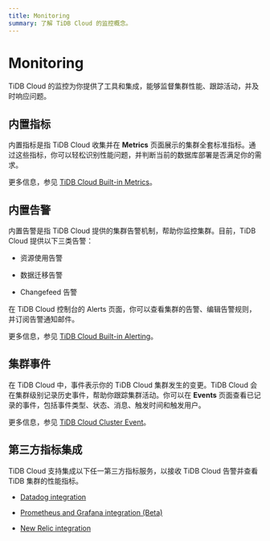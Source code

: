 ```yaml
---
title: Monitoring
summary: 了解 TiDB Cloud 的监控概念。
---
```


# Monitoring

TiDB Cloud 的监控为你提供了工具和集成，能够监督集群性能、跟踪活动，并及时响应问题。

## 内置指标

内置指标是指 TiDB Cloud 收集并在 **Metrics** 页面展示的集群全套标准指标。通过这些指标，你可以轻松识别性能问题，并判断当前的数据库部署是否满足你的需求。

更多信息，参见 [TiDB Cloud Built-in Metrics](/tidb-cloud/built-in-monitoring.md)。

## 内置告警

内置告警是指 TiDB Cloud 提供的集群告警机制，帮助你监控集群。目前，TiDB Cloud 提供以下三类告警：

- 资源使用告警

- 数据迁移告警

- Changefeed 告警

在 TiDB Cloud 控制台的 Alerts 页面，你可以查看集群的告警、编辑告警规则，并订阅告警通知邮件。

更多信息，参见 [TiDB Cloud Built-in Alerting](/tidb-cloud/monitor-built-in-alerting.md)。

## 集群事件

在 TiDB Cloud 中，事件表示你的 TiDB Cloud 集群发生的变更。TiDB Cloud 会在集群级别记录历史事件，帮助你跟踪集群活动。你可以在 **Events** 页面查看已记录的事件，包括事件类型、状态、消息、触发时间和触发用户。

更多信息，参见 [TiDB Cloud Cluster Event](/tidb-cloud/tidb-cloud-events.md)。

## 第三方指标集成

TiDB Cloud 支持集成以下任一第三方指标服务，以接收 TiDB Cloud 告警并查看 TiDB 集群的性能指标。

- [Datadog integration](/tidb-cloud/monitor-datadog-integration.md)

- [Prometheus and Grafana integration (Beta)](/tidb-cloud/monitor-prometheus-and-grafana-integration.md)

- [New Relic integration](/tidb-cloud/monitor-new-relic-integration.md)